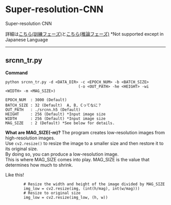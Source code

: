 # Super-resolution-CNN
Super-resolution CNN

詳細は[こちら(訓練フェーズ)](https://qiita.com/hima_zin331/items/7cdb6e12bcc85b683c26)と[こちら(推論フェーズ)](https://qiita.com/hima_zin331/items/ebb6046a2a8d860254e1)
*Not supported except in Japanese Language

___

## srcnn_tr.py

**Command**  
```
python srcnn_tr.py -d <DATA_DIR> -c <EPOCH_NUM> -b <BATCH_SIZE>
                                (-o <OUT_PATH> -he <HEIGHT> -wi <WIDTH> -m <MAG_SIZE>)
                                
EPOCH_NUM  : 3000 (Default)  
BATCH_SIZE : 32 (Default)  A, B, Cってなに？
OUT_PATH   : ./srcnn.h5 (Default)  
HEIGHT     : 256 (Default) *Input image size
WIDTH      : 256 (Default) *Input image size
MAG_SIZE   : 2 (Default) *See below for details.
```

**What are MAG_SIZE(-m)?**
The program creates low-resolution images from high-resolution images.  
Use `cv2.resize()` to resize the image to a smaller size and then restore it to its original size.  
By doing so, you can produce a low-resolution image.  
This is where MAG_SIZE comes into play. MAG_SIZE is the value that determines how much to shrink.

Like this!
```
        # Resize the width and height of the image divided by MAG_SIZE
        img_low = cv2.resize(img, (int(h/mag), int(w/mag)))
        # Resize to original size
        img_low = cv2.resize(img_low, (h, w))
```





